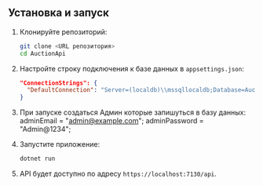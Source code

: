 ## Установка и запуск

1. Клонируйте репозиторий:
    ```bash
    git clone <URL репозитория>
    cd AuctionApi
    ```

2. Настройте строку подключения к базе данных в `appsettings.json`:
    ```json
    "ConnectionStrings": {
      "DefaultConnection": "Server=(localdb)\\mssqllocaldb;Database=AuctionDb;Trusted_Connection=True;MultipleActiveResultSets=true"
    }
    ```

3. При запуске создаться Админ которые запишуться в базу данных:
     adminEmail = "admin@example.com";
     adminPassword = "Admin@1234";


4. Запустите приложение:
    ```bash
    dotnet run
    ```

5. API будет доступно по адресу `https://localhost:7130/api`.
